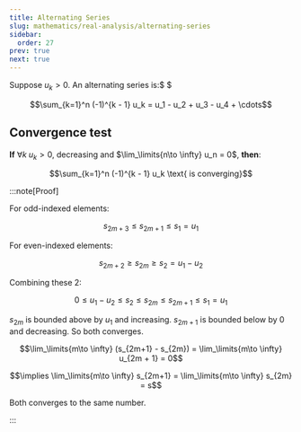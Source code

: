 ```yaml
---
title: Alternating Series
slug: mathematics/real-analysis/alternating-series
sidebar:
  order: 27
prev: true
next: true
---
```


Suppose $u_k>0$. An alternating series is:$ $

```math
\sum_{k=1}^n (-1)^{k - 1} u_k = u_1 - u_2 + u_3 - u_4 + \cdots
```

## Convergence test

**If** $\forall k\; u_k>0$, decreasing and $\lim_\limits{n\to \infty} u_n = 0$,
**then**:

```math
\sum_{k=1}^n (-1)^{k - 1} u_k \text{ is converging}
```

:::note[Proof]

For odd-indexed elements:

```math
s_{2m+3} \le s_{2m+1} \le s_1 = u_1
```

For even-indexed elements:

```math
s_{2m+2} \ge s_{2m} \ge s_2 = u_1 - u_2
```

Combining these 2:

```math
0
\le
u_1 - u_2
\le
s_2
\le
s_{2m}
\le
s_{2m+1}
\le
s_1 = u_1
```

$s_{2m}$ is bounded above by $u_1$ and increasing. $s_{2m+1}$ is bounded below
by $0$ and decreasing. So both converges.

```math
\lim_\limits{m\to \infty} (s_{2m+1} - s_{2m}) =
\lim_\limits{m\to \infty} u_{2m + 1} = 0
```

```math
\implies
\lim_\limits{m\to \infty} s_{2m+1} =
\lim_\limits{m\to \infty} s_{2m} = s
```

Both converges to the same number.

:::
